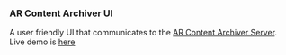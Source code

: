 ### AR Content Archiver UI
A user friendly UI that communicates to the [AR Content Archiver Server](https://github.com/mul53/ar-reader-server). 
Live demo is [here](http://ec2-3-14-14-6.us-east-2.compute.amazonaws.com:9000)

